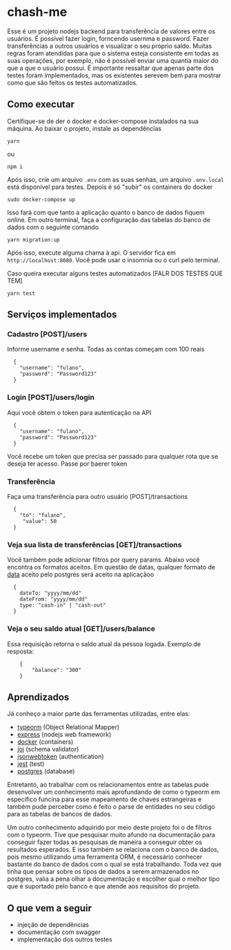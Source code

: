 # chash-me

Esse é um projeto nodejs backend para transferência de valores entre os usuários. É possível fazer login, forncendo usernma e password. Fazer transferências a outros usuários e visualizar o seu próprio saldo. Muitas regras foram atendidas para que o sistema esteja consistente em todas as suas operações, por exemplo, não é possível enviar uma quantia maior do que a que o usuário possui. 
É importante ressaltar que apenas parte dos testes foram implementados, mas os existentes serevem bem para mostrar como que são feitos os testes automatizados.

## Como executar

Certifique-se de der o docker e docker-compose instalados na sua máquina. Ao baixar o projeto, instale as dependências

    yarn

ou

    npm i

Após isso, crie um arquivo `.env` com as suas senhas, um arquivo `.env.local` está disponível para testes.
Depois é só "subir" os containers do docker

    sudo docker-compose up

Isso fará com que tanto a aplicação quanto o banco de dados fiquem online.
Em outro terminal, faça a configuração das tabelas do banco de dados com o seguinte comando

    yarn migration:up

Após isso, execute alguma chama à api. O servidor fica em ``http://localhost:8080``. Você pode usar o insomnia ou o curl pelo terminal.

Caso queira executar alguns testes automatizados [FALR DOS TESTES QUE TEM]
    
    yarn test

## Serviços implementados

### Cadastro [POST]/users

Informe username e senha. Todas as contas começam com 100 reais

      {
        "username": "fulano",
        "password": "Password123"
      }
  
 ### Login [POST]/users/login
 
 Aqui você obtem o token para autenticação na API
 
      {
        "username": "fulano",
        "password": "Password123"
      }
      
 Você recebe um token que precisa ser passado para qualquer rota que se deseja ter acesso. Passe por baerer token
 
### Transferência

Faça uma transferência para outro usuário [POST]/transactions

      {
        "to": "fulano",
         "value": 50
      }

### Veja sua lista de transferências [GET]/transactions

Você também pode adicionar filtros por query params. Abaixo você encontra os formatos aceitos. Em questão de datas, qualquer formato de [data](https://www.postgresql.org/docs/15/datatype-datetime.html#DATATYPE-DATETIME-INPUT) aceito pelo postgres será aceito na aplicaçãoo

      {
        dateTo: "yyyy/mm/dd"
        dateFrom: "yyyy/mm/dd"
        type: "cash-in" | "cash-out"
      }

### Veja o seu saldo atual [GET]/users/balance

Essa requisição retorna o saldo atual da pessoa logada. Exemplo de resposta:

        {
            "balance": "300"
        }


## Aprendizados

Já conheço a maior parte das ferramentas utilizadas, entre elas:

- [typeorm](https://typeorm.io/) (Object Relational Mapper)
- [express](https://www.npmjs.com/package/express) (nodejs web framework)
- [docker](https://www.docker.com/) (containers)
- [joi](https://joi.dev/api/) (schema validator)
- [jsonwebtoken](https://www.npmjs.com/package/jsonwebtoken) (authentication)
- [jest](https://jestjs.io/pt-BR/docs/getting-started) (test)
- [postgres](https://www.postgresql.org/) (database)

Entretanto, ao trabalhar com os relacionamentos entre as tabelas pude desenvolver um conhecimento mais aprofundando de como o typeorm em específico funcina para esse mapeamento de chaves estrangeiras e também pude perceber como é feito o parse de entidades no seu código para as tabelas de bancos de dados.

Um outro conhecimento adquirido por meio deste projeto foi o de filtros com o typeorm. Tive que pesquisar muito afundo na documentação para conseguir fazer todas as pesquisas de maneira a conseguir obter os resultados esperados. E isso também se relaciona com o banco de dados, pois mesmo utilizando uma ferramenta ORM, é necessário conhecer bastante do banco de dados com o qual se está trabalhando. Toda vez que tinha que pensar sobre os tipos de dados a serem armazenados no postgres, valia a pena olhar a documentação e escolher qual o melhor tipo que é suportado pelo banco e que atende aos requisitos do projeto.

## O que vem a seguir

- injeção de dependências
- documentação com swagger
- implementação dos outros testes
